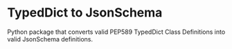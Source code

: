 # TypedDict to JsonSchema

Python package that converts valid PEP589 TypedDict Class Definitions into
valid JsonSchema definitions.

